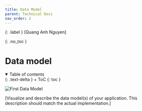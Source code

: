 ```yaml
---
title: Data Model
parent: Technical Docs
nav_order: 2
---
```


{: .label }
[Quang Anh Nguyen]

{: .no_toc }
# Data model

<details open markdown="block">
{: .text-delta }
<summary>Table of contents</summary>
+ ToC
{: toc }
</details>

![First Data Model](assets/images/Data_Structure_1.png)

[Visualize and describe the data model(s) of your application. This description should match the actual implementation.]
